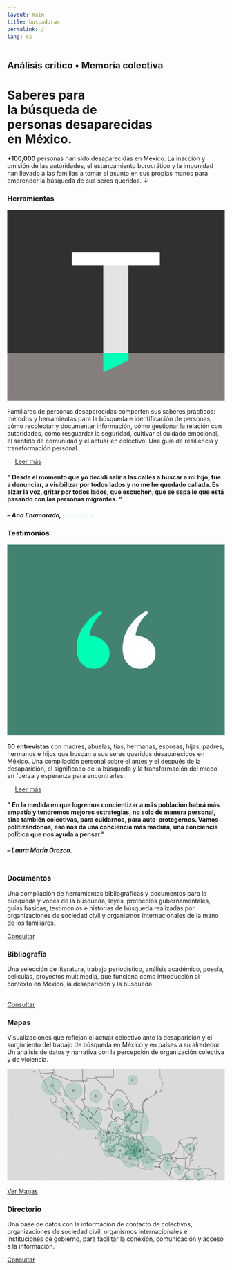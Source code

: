 ```yaml
---
layout: main
title: buscadoras
permalink: /
lang: es
---
```



<div id="cover" class="panel">
  <h2 class="page-subtitle">Análisis crítico • Memoria colectiva</h2>
  <div class="content-top">
    <h1>Saberes para <br>la búsqueda de <br><span class="color-brick">personas desaparecidas</span><br>en México.</h1>
    <p><span class="color-brick" style="font-weight:600;">+100,000</span> personas han sido desaparecidas en México. La inacción y omisión de las autoridades, el estancamiento burocrático y la impunidad han llevado a las familias a tomar el asunto en sus propias manos para emprender la búsqueda de sus seres queridos. <span class="start color-brick" style="font-weight:600;">↓</span></p>
  </div>
</div>



<div class="panel" data-color="green"></div>



<div class="content-container">
<div class="archivo animatable fadeInUp">
<h3>Herramientas</h3>

  <div class="row">

  <div class="column">  
  <div class="place_img"><img src="assets/images/in_tools.svg"></div>
  </div>

  <div class="double-column">
  <p class="c1">Familiares de personas desaparecidas comparten sus saberes prácticos: métodos y herramientas para la búsqueda e identificación de personas, cómo recolectar y documentar información, cómo gestionar la relación con autoridades, cómo resguardar la seguridad, cultivar el cuidado emocional, el sentido de comunidad y el actuar en colectivo. Una guía de resiliencia y transformación personal.</p>

  <a href="{{ '/tools/' | absolute_url }}" style="margin-left:18px;">Leer más</a>
  </div>

</div><!-- row -->
</div></div><!-- content-container -->




<div class="panel spacer_a" data-color="earth"></div>




<div class="quote animatable fadeInUp">
<div class="content-container">
  <h4><span class="q-marks">"</span>
  Desde el momento que yo decidí salir a las calles a buscar a mi hijo, fue a denunciar, a visibilizar por todos lados y no me he quedado callada. Es alzar la voz, gritar por todos lados, que escuchen, que se sepa lo que está pasando con las personas migrantes.
  <span class="q-marks">"</span>
  </h4>
  <h5>– Ana Enamorado, <span style="color:#DDFEF4;">Honduras</span>.</h5>
</div></div><!-- quote content-container -->




<div class="panel spacer_a" data-color="neutro"></div>



<div class="content-container">
<div class="archivo animatable fadeInUp">
<h3>Testimonios</h3>
<div class="row">
  <div class="column">
    <div class="place_img"><img src="assets/images/in_testimonio.svg"></div>
  </div>
  <div class="double-column">
    <p class="c1"><span class="color-brick" style="font-weight:600;">60 entrevistas</span> con madres, abuelas, tías, hermanas, esposas, hijas, padres, hermanos e hijos que buscan a sus seres queridos desaparecidos en México. Una compilación personal sobre el antes y el después de la desaparición, el significado de la búsqueda y la transformación del miedo en fuerza y esperanza para encontrarles.</p>
    <a href="{{ '/testimonios/' | absolute_url }}" style="margin-left:18px;">Leer más</a>
  </div>
</div>
</div></div>




<div class="panel spacer_a" data-color="bgcolor7"></div>


<div class="quote animatable fadeInUp">
<div class="content-container">
  <h4 class="light">"
  En la medida en que logremos concientizar a más población habrá más empatía y tendremos mejores estrategias, no solo de manera personal, sino también colectivas, para cuidarnos, para auto-protegernos. Vamos politizándonos, eso nos da una conciencia más madura, una conciencia política que nos ayuda a pensar."
  </h4>
  <h5 class="dark">– Laura María Orozco.</h5>
</div></div><!-- quote content-container -->





<div class="panel spacer_a" data-color="neutro9"></div>




<div class="content-container">
<div class="archivo animatable fadeInUp">
<div class="row">
  <div class="column">
    <h3>Documentos</h3>
    <p>Una compilación de herramientas bibliográficas y documentos para la búsqueda y voces de la búsqueda; leyes, protocolos gubernamentales, guías básicas, testimonios e historias de búsqueda realizadas por organizaciones de sociedad civil y organismos internacionales de la mano de los familiares.</p>
    <a href="{{ '/documentos/' | absolute_url }}" class="bottom">Consultar</a>
  </div>
  <div class="column">
    <h3>Bibliografía</h3>
    <p>Una selección de literatura, trabajo periodístico, análisis académico, poesía, películas, proyectos multimedia, que funciona como introducción al contexto en México, la desaparición y la búsqueda.</p><br/>
    <a href="{{ '/recursos/' | absolute_url }}" class="bottom">Consultar</a>
  </div>
</div>
</div></div>





<div class="panel" data-color="green"></div>


<div class="content-container">
<div class="archivo animatable fadeInUp" data-color="green">
  <h3>Mapas</h3>
  <p>Visualizaciones que reflejan el actuar colectivo ante la desaparición y el surgimiento del trabajo de búsqueda en México y en países a su alrededor. Un análisis de datos y narrativa con la percepción de organización colectiva y de violencia.</p>

  <div class="main_full_img">
    <img src="assets/images/mapa_cover.gif">
  </div>

  <a href="{{ '/datavis/' | absolute_url }}">Ver Mapas</a>

</div></div>





<div class="panel" data-color="bgcolor7"></div>



<div class="content-container">
<div class="archivo animatable fadeInUp">
  <h3>Directorio</h3>
  <p>Una base de datos con la información de contacto de colectivos, organizaciones de sociedad civil, organismos internacionales e instituciones de gobierno, para facilitar la conexión, comunicación y acceso a la información.</p>
  <a href="{{ '/directorio/' | absolute_url }}">Consultar</a>
</div></div> <!-- class="content-container" -->






<div class="spacer_a"></div>
